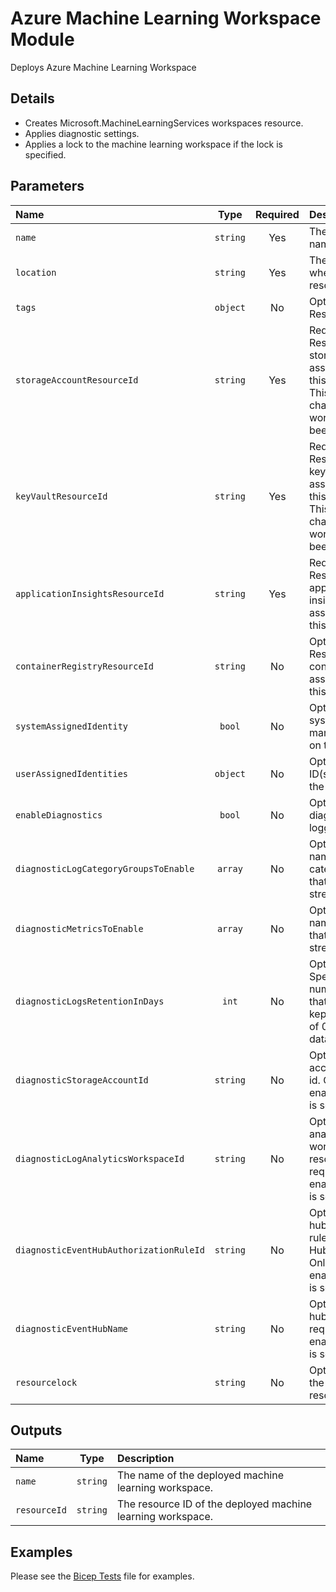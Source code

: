 # Azure Machine Learning Workspace Module

Deploys Azure Machine Learning Workspace

## Details

- Creates Microsoft.MachineLearningServices workspaces resource.
- Applies diagnostic settings.
- Applies a lock to the machine learning workspace if the lock is specified.

## Parameters

| Name                                    | Type     | Required | Description                                                                                                                             |
| :-------------------------------------- | :------: | :------: | :-------------------------------------------------------------------------------------------------------------------------------------- |
| `name`                                  | `string` | Yes      | The resource name.                                                                                                                      |
| `location`                              | `string` | Yes      | The geo-location where the resource lives.                                                                                              |
| `tags`                                  | `object` | No       | Optional. Resource tags.                                                                                                                |
| `storageAccountResourceId`              | `string` | Yes      | Required. ResourceId of the storage account associated with this workspace. This cannot be changed once the workspace has been created. |
| `keyVaultResourceId`                    | `string` | Yes      | Required. ResourceId of the key vault associated with this workspace. This cannot be changed once the workspace has been created.       |
| `applicationInsightsResourceId`         | `string` | Yes      | Required. ResourceId of the application insights associated with this workspace.                                                        |
| `containerRegistryResourceId`           | `string` | No       | Optional. ResourceId of the container registry associated with this workspace.                                                          |
| `systemAssignedIdentity`                | `bool`   | No       | Optional. Enables system assigned managed identity on the resource.                                                                     |
| `userAssignedIdentities`                | `object` | No       | Optional. The ID(s) to assign to the resource.                                                                                          |
| `enableDiagnostics`                     | `bool`   | No       | Optional. Enable diagnostic logging.                                                                                                    |
| `diagnosticLogCategoryGroupsToEnable`   | `array`  | No       | Optional. The name of log category groups that will be streamed.                                                                        |
| `diagnosticMetricsToEnable`             | `array`  | No       | Optional. The name of metrics that will be streamed.                                                                                    |
| `diagnosticLogsRetentionInDays`         | `int`    | No       | Optional. Specifies the number of days that logs will be kept for; a value of 0 will retain data indefinitely.                          |
| `diagnosticStorageAccountId`            | `string` | No       | Optional. Storage account resource id. Only required if enableDiagnostics is set to true.                                               |
| `diagnosticLogAnalyticsWorkspaceId`     | `string` | No       | Optional. Log analytics workspace resource id. Only required if enableDiagnostics is set to true.                                       |
| `diagnosticEventHubAuthorizationRuleId` | `string` | No       | Optional. Event hub authorization rule for the Event Hubs namespace. Only required if enableDiagnostics is set to true.                 |
| `diagnosticEventHubName`                | `string` | No       | Optional. Event hub name. Only required if enableDiagnostics is set to true.                                                            |
| `resourcelock`                          | `string` | No       | Optional. Specify the type of resource lock.                                                                                            |

## Outputs

| Name         | Type     | Description                                                 |
| :----------- | :------: | :---------------------------------------------------------- |
| `name`       | `string` | The name of the deployed machine learning workspace.        |
| `resourceId` | `string` | The resource ID of the deployed machine learning workspace. |

## Examples

Please see the [Bicep Tests](test/main.test.bicep) file for examples.